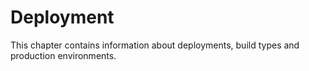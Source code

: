 # Deployment

This chapter contains information about deployments, build types and production environments.
